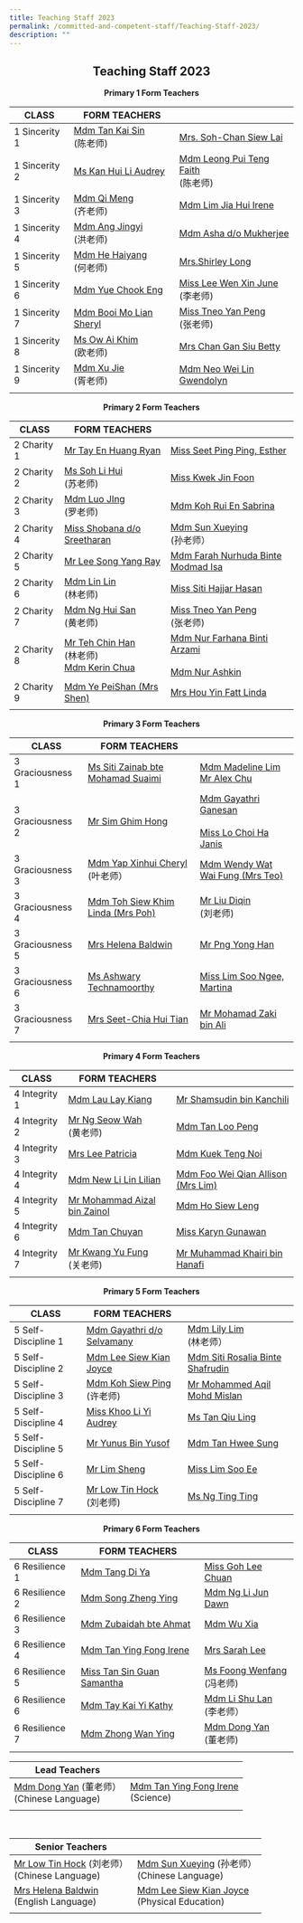 ```yaml
---
title: Teaching Staff 2023
permalink: /committed-and-competent-staff/Teaching-Staff-2023/
description: ""
---
```

## <center>Teaching Staff 2023</center>

**<center>Primary 1 Form Teachers</center>**

| CLASS  | FORM TEACHERS ||
| -------- | -------- | -------- |
 | 1 Sincerity 1 | <a href="mailto:tan_kai_sin@moe.edu.sg">Mdm Tan Kai Sin </a><br>(陈老师)| <a href="mailto:soh-chan_siew_lai@moe.edu.sg">Mrs. Soh-Chan Siew Lai |
| 1 Sincerity 2 | <a href="mailto:kan_hui_li_audrey@moe.edu.sg"> Ms Kan Hui Li Audrey | <a href="mailto:faith_leong_pui_teng@moe.edu.sg">Mdm Leong Pui Teng Faith </a><br>(陈老师)|
| 1 Sincerity 3 | <a href="mailto:qi_meng@moe.edu.sg">Mdm Qi Meng </a><br>(齐老师)| <a href="mailto:lim_jia_hui@moe.edu.sg">Mdm Lim Jia Hui Irene |
| 1 Sincerity 4 | <a href="mailto:ang_jingyi@moe.edu.sg">Mdm Ang Jingyi </a><br>(洪老师)| <a href="mailto:asha_mukherjee_dula@moe.edu.sg">Mdm Asha d/o Mukherjee |
| 1 Sincerity 5 | <a href="mailto:he_haiyang@moe.edu.sg">Mdm He Haiyang </a><br>(何老师)| <a href="mailto:shirley_loo_bee_leng@moe.edu.sg">Mrs.Shirley Long|
| 1 Sincerity 6 | <a href="mailto:yue_chook_eng@moe.edu.sg">Mdm Yue Chook Eng | <a href="mailto:lee_wen_xin_june@moe.edu.sg">Miss Lee Wen Xin June </a><br>(李老师)|
| 1 Sincerity 7 | <a href="mailto:booi_mo_lian@moe.edu.sg">Mdm Booi Mo Lian Sheryl | <a href="mailto:tneo_yan_peng@moe.edu.sg">Miss Tneo Yan Peng </a><br>(张老师) |
| 1 Sincerity 8 | <a href="mailto:ow_ai_khim@moe.edu.sg">Ms Ow Ai Khim </a><br>(欧老师) | <a href="mailto:chan_gan_siu@moe.edu.sg">Mrs Chan Gan Siu Betty|
| 1 Sincerity 9 | <a href="mailto:xu_jie@moe.edu.sg">Mdm Xu Jie</a><br>(胥老师) | <a href="mailto: neo_wei_lin_gwendolyn@moe.edu.sg">Mdm Neo Wei Lin Gwendolyn|
|||


**<center>Primary 2 Form Teachers</center>**

| CLASS  | FORM TEACHERS ||
| -------- | -------- | -------- |
| 2 Charity 1 | <a href="mailto:ryan_tay_en_huang@moe.edu.sg">Mr Tay En Huang Ryan | <a href="mailto:seet_ping_ping_esther@moe.edu.sg">Miss Seet Ping Ping, Esther |
| 2 Charity 2 | <a href="mailto:soh_li_hui@moe.edu.sg"> Ms Soh Li Hui </a><br>(苏老师) | <a href="mailto:kwek_jin_foon@moe.edu.sg">Miss Kwek Jin Foon|
| 2 Charity 3 | <a href="mailto:lou_jing@moe.edu.sg">Mdm Luo JIng </a><br>(罗老师)| <a href="mailto:koh_rui_en_sabrina@moe.edu.sg">Mdm Koh Rui En Sabrina|
| 2 Charity 4 | <a href="mailto:shobana_sreetharan@moe.edu.sg">Miss Shobana d/o Sreetharan| <a href="mailto:sun_xueying@moe.edu.sg">Mdm Sun Xueying </a><br> (孙老师）|
| 2 Charity 5 | <a href="mailto:lee_song_yang@moe.edu.sg">Mr Lee Song Yang Ray | <a href="mailto:farah_nurhuda_mohmad_isa@moe.edu.sg">Mdm Farah Nurhuda Binte Modmad Isa|
| 2 Charity 6 | <a href="mailto:lin_lin@moe.edu.sg">Mdm Lin Lin </a><br>(林老师) | <a href="mailto:Siti_hajjar_hasan@moe.edu.sg">Miss Siti Hajjar Hasan|
| 2 Charity 7 | <a href="mailto:ng_hui_san@moe.edu.sg">Mdm Ng Hui San </a><br>(黄老师)| <a href="mailto:tneo_yan_peng@moe.edu.sg">Miss Tneo Yan Peng </a><br>(张老师) |
| 2 Charity 8 | <a href="mailto:teh_chin_han@moe.edu.sg">Mr Teh Chin Han </a><br>(林老师) <br> <a href="mailto:chua_sze_yi@moe.edu.sg"> Mdm Kerin Chua | <a href="mailto:nur_farhana_arzami@moe.edu.sg">Mdm Nur Farhana Binti Arzami </a><br><br> <a href="mailto:nur_ashkin@moe.edu.sg">Mdm Nur Ashkin|
| 2 Charity 9 | <a href="mailto:ye_peishan@moe.edu.sg">Mdm Ye PeiShan (Mrs Shen) | <a href="mailto: hou_yin_fatt@moe.edu.sg">Mrs Hou Yin Fatt Linda|
|||
	

**<center>Primary 3 Form Teachers</center>**

| CLASS  | FORM TEACHERS ||
| -------- | -------- | -------- |
| 3 Graciousness 1 | <a href="mailto:siti_zainab_mohamed_suaimi@moe.edu.sg">Ms Siti Zainab bte Mohamad Suaimi | <a href="mailto:madeline_lim_jia_min@moe.edu.sg">Mdm Madeline Lim </a><br> <a href="mailto:chu_yunfeng_alex@moe.edu.sg">Mr Alex Chu  |
| 3 Graciousness 2 | <a href="mailto:sim_ghim_hong@moe.edu.sg"> Mr Sim Ghim Hong| <a href="mailto:gayathri_ganesan@moe.edu.sg@moe.edu.sg">Mdm Gayathri Ganesan </a><br><br><a href="mailto:lo_choi_ha_janis@moe.edu.sg">Miss Lo Choi Ha Janis|
| 3 Graciousness 3 | <a href="mailto:cheryl_yap_xinhui@moe.edu.sg">Mdm Yap Xinhui Cheryl </a><br>(叶老师）| <a href="mailto:wat_wai_fung@moe.edu.sg">Mdm Wendy Wat Wai Fung (Mrs Teo) |
| 3 Graciousness 4 | <a href="mailto:toh_siew_khim@moe.edu.sg">Mdm Toh Siew Khim Linda (Mrs Poh) | <a href="mailto:liu_diqin@moe.edu.sg">Mr Liu Diqin </a><br>(刘老师) |
| 3 Graciousness 5 | <a href="mailto:helena_baldwin@moe.edu.sg">Mrs Helena Baldwin| <a href="mailto:png_yong_han@moe.edu.sg">Mr Png Yong Han|
| 3 Graciousness 6 | <a href="mailto:ashwary_technamoorthy@moe.edu.sg">Ms Ashwary Technamoorthy| <a href="mailto:lim_soo_ngee_martina@moe.edu.sg">Miss Lim Soo Ngee, Martina |
| 3 Graciousness 7 | <a href="mailto:chia_hui_tian@moe.edu.sg">Mrs Seet-Chia Hui Tian | <a href="mailto:mohamad_zaki_ali@moe.edu.sg">Mr Mohamad Zaki bin Ali |
|||


**<center>Primary 4 Form Teachers</center>**

| CLASS  | FORM TEACHERS ||
| -------- | -------- | -------- |
| 4 Integrity 1 | <a href="mailto:lau_lay_kiang@moe.edu.sg">Mdm Lau Lay Kiang| <a href="mailto:@moe.edu.sg">Mr Shamsudin bin Kanchili |
| 4 Integrity 2 | <a href="mailto:ng_swoe_wah@moe.edu.sg"> Mr Ng Seow Wah </a><br>(黄老师)| <a href="mailto:tan_loo_peng@moe.edu.sg">Mdm Tan Loo Peng|
| 4 Integrity 3 | <a href="mailto:lee_patricia@moe.edu.sg">Mrs Lee Patricia| <a href="mailto:kuek_teng_noi@moe.edu.sg">Mdm Kuek Teng Noi |
| 4 Integrity 4 | <a href="mailto:new_lilin_lilian@moe.edu.sg">Mdm New Li Lin Lilian| <a href="mailto:allison_foo_wei_qian@moe.edu.sg">Mdm Foo Wei Qian Allison (Mrs Lim) |
| 4 Integrity 5 | <a href="mailto:he_haiyang@moe.edu.sg">Mr Mohammad Aizal bin Zainol| <a href="mailto:ho_siew_leng_2@moe.edu.sg">Mdm Ho Siew Leng|
| 4 Integrity 6 | <a href="mailto:tan_chuyan@moe.edu.sg">Mdm Tan Chuyan| <a href="mailto:karyn_gunawan@moe.edu.sg">Miss Karyn Gunawan|
| 4 Integrity 7 | <a href="mailto:kwang_yu_fung@moe.edu.sg">Mr Kwang Yu Fung </a><br>(关老师)| <a href="mailto:muhammad_khairi_hanafi@moe.edu.sg">Mr Muhammad Khairi bin Hanafi |
|||

**<center>Primary 5 Form Teachers</center>**

| CLASS  | FORM TEACHERS ||
| -------- | -------- | -------- |
| 5 Self-Discipline 1 | <a href="mailto:gayathri_selvamany@moe.edu.sg">Mdm Gayathri d/o Selvamany| <a href="mailto:@moe.edu.sg">Mdm Lily Lim </a><br> (林老师） |
| 5 Self-Discipline 2 | <a href="mailto:lee_siew_kian_joyce@moe.edu.sg"> Mdm Lee Siew Kian Joyce| <a href="mailto:siti_rosalia_shafrudin@moe.edu.sg">Mdm Siti Rosalia Binte Shafrudin|
| 5 Self-Discipline 3 | <a href="mailto:koh_siew_ping@moe.edu.sg">Mdm Koh Siew Ping </a><br>(许老师)| <a href="mailto:mohammed_aqil_mohd_mislan@moe.edu.sg">Mr Mohammed Aqil Mohd Mislan |
| 5 Self-Discipline 4 | <a href="mailto:khoo_li_yi_audrey@moe.edu.sg">	Miss Khoo Li Yi Audrey| <a href="mailto:tan_qiu_ling@moe.edu.sg">Ms Tan Qiu Ling|
| 5 Self-Discipline 5 | <a href="mailto:yunus_b_yusif@moe.edu.sg">Mr Yunus Bin Yusof| <a href="mailto:tan_hwee_sung@moe.edu.sg">Mdm Tan Hwee Sung|
| 5 Self-Discipline 6 | <a href="mailto:lim_sheng@moe.edu.sg">Mr Lim Sheng| <a href="mailto:lim_soo_ee@moe.edu.sg">Miss Lim Soo Ee|
| 5 Self-Discipline 7 | <a href="mailto:low_tin_hock@moe.edu.sg"> Mr Low Tin Hock </a><br>(刘老师)| <a href="mailto:ng_ting_ting_2@moe.edu.sg">Ms Ng Ting Ting|
|||


**<center>Primary 6 Form Teachers</center>**
	
| CLASS  | FORM TEACHERS ||
| -------- | -------- | -------- |
| 6 Resilience 1 | <a href="mailto:tang_di_ya@moe.edu.sg">Mdm Tang Di Ya| <a href="mailto:goh_lee_chuan@moe.edu.sg">Miss Goh Lee Chuan |
| 6 Resilience 2 | <a href="mailto:song_zheng_ying@moe.edu.sg"> Mdm Song Zheng Ying| <a href="mailto:dawn_ng_li_jun@moe.edu.sg">Mdm Ng Li Jun Dawn|
| 6 Resilience 3 | <a href="mailto:zubaidah_ahmat@moe.edu.sg">Mdm Zubaidah bte Ahmat| <a href="mailto:wu_xia@moe.edu.sg">Mdm Wu Xia |
| 6 Resilience 4 | <a href="mailto:tan_ying_fong@moe.edu.sg">Mdm Tan Ying Fong Irene| <a href="mailto:sarah_koh_hui_khoon@moe.edu.sg">Mrs Sarah Lee|
| 6 Resilience 5 | <a href="mailto:samantha_s_tan@moe.edu.sg">Miss Tan Sin Guan Samantha| <a href="mailto:foong_wenfang@moe.edu.sg">Ms Foong Wenfang </a><br>(冯老师)|
| 6 Resilience 6 | <a href="mailto:tay_kai_yi_kathy@moe.edu.sg">Mdm Tay Kai Yi Kathy| <a href="mailto:li_shu_lan@moe.edu.sg">Mdm Li Shu Lan </a><br>(李老师）|
| 6 Resilience 7 | <a href="mailto:zhong_wan_ying@moe.edu.sg">Mdm Zhong Wan Ying | <a href="mailto:dong_yan@moe.edu.sg">Mdm Dong Yan </a><br>(董老师) |
|||

	
|  **Lead Teachers**|  | 
| -------- | -------- | 
| <a href="mailto:dong_yan@moe.edu.sg">Mdm Dong Yan</a>  (董老师）<br>(Chinese Language) | <a href="mailto:tan_ying_fong@moe.edu.sg">Mdm Tan Ying Fong Irene</a> <br>(Science) |
|||


<br>

|  **Senior Teachers**|  | 
| -------- | -------- | 
| <a href="mailto:low_tin_hock@moe.edu.sg">Mr Low Tin Hock</a> (刘老师）<br>(Chinese Language) | <a href="mailto:sun_xueying@moe.edu.sg">Mdm Sun Xueying</a>  (孙老师）<br>(Chinese Language) |
|<a href="mailto:helena_baldwin@moe.edu.sg">Mrs Helena Baldwin</a> <br>(English Language)|<a href="mailto:lee_siew_kian_joyce@moe.edu.sg">Mdm Lee Siew Kian Joyce</a><br>(Physical Education)|
|||
